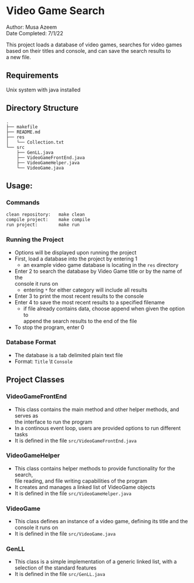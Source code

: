# Video Game Search

Author: Musa Azeem  
Date Completed: 7/1/22

This project loads a database of video games, searches for video games  
based on their titles and console, and can save the search results to  
a new file.

## Requirements
Unix system with java installed

## Directory Structure
    .
    ├── makefile
    ├── README.md
    ├── res
    │   └── Collection.txt
    └── src
        ├── GenLL.java
        ├── VideoGameFrontEnd.java
        ├── VideoGameHelper.java
        └── VideoGame.java

## Usage:
### Commands
    clean repository:   make clean
    compile project:    make compile
    run project:        make run
### Running the Project
- Options will be displayed upon running the project
- First, load a database into the project by entering 1
    - an example video game database is locating in the `res` directory
- Enter 2 to search the database by Video Game title or by the name of the  
    console it runs on
    - entering `*` for either category will include all results
- Enter 3 to print the most recent results to the console
- Enter 4 to save the most recent results to a specified filename
    - if file already contains data, choose append when given the option to  
        append the search results to the end of the file
- To stop the program, enter 0
### Database Format
- The database is a tab delimited plain text file
- Format: `Title` \t `Console`


## Project Classes
### VideoGameFrontEnd
- This class contains the main method and other helper methods, and serves as  
    the interface to run the program
- In a continous event loop, users are provided options to run different tasks
- It is defined in the file `src/VideoGameFrontEnd.java`

### VideoGameHelper
- This class contains helper methods to provide functionality for the search,  
    file reading, and file writing capabilities of the program
- It creates and manages a linked list of VideoGame objects
- It is defined in the file `src/VideoGameHelper.java`

### VideoGame
- This class defines an instance of a video game, defining its title and the  
    console it runs on
- It is defined in the file `src/VideoGame.java`

### GenLL
- This class is a simple implementation of a generic linked list, with a  
    selection of the standard features
- It is defined in the file `src/GenLL.java`